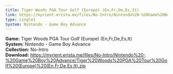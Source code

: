 ```yaml
---
title: Tiger Woods PGA Tour Golf (Europe) (En,Fr,De,Es,It)
link: https://myrient.erista.me/files/No-Intro/Nintendo%20-%20Game%20Boy%20Advance/Tiger%20Woods%20PGA%20Tour%20Golf%20(Europe)%20(En,Fr,De,Es,It).zip
type: single1
System: Nintendo - Game Boy Advance
---
```

<b>Game:</b> Tiger Woods PGA Tour Golf (Europe) (En,Fr,De,Es,It)<br>
<b>System:</b> Nintendo - Game Boy Advance<br>
<b>Collection:</b> No-Intro<br>
<b>Download:</b> https://myrient.erista.me/files/No-Intro/Nintendo%20-%20Game%20Boy%20Advance/Tiger%20Woods%20PGA%20Tour%20Golf%20(Europe)%20(En,Fr,De,Es,It).zip